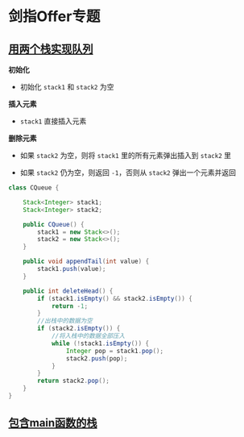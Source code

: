 # 剑指Offer专题

## [用两个栈实现队列](https://leetcode-cn.com/problems/yong-liang-ge-zhan-shi-xian-dui-lie-lcof/)

**初始化**

- 初始化 `stack1` 和 `stack2` 为空

**插入元素**

- `stack1` 直接插入元素

**删除元素**

- 如果 `stack2` 为空，则将 `stack1` 里的所有元素弹出插入到 `stack2` 里

- 如果 `stack2` 仍为空，则返回 `-1`，否则从 `stack2` 弹出一个元素并返回

```java
class CQueue {

    Stack<Integer> stack1;
    Stack<Integer> stack2;

    public CQueue() {
        stack1 = new Stack<>();
        stack2 = new Stack<>();
    }

    public void appendTail(int value) {
        stack1.push(value);
    }

    public int deleteHead() {
        if (stack1.isEmpty() && stack2.isEmpty()) {
            return -1;
        }
        //出栈中的数据为空
        if (stack2.isEmpty()) {
            //将入栈中的数据全部压入
            while (!stack1.isEmpty()) {
                Integer pop = stack1.pop();
                stack2.push(pop);
            }
        }
        return stack2.pop();
    }
}
```

## [包含main函数的栈](https://leetcode-cn.com/problems/bao-han-minhan-shu-de-zhan-lcof/)

